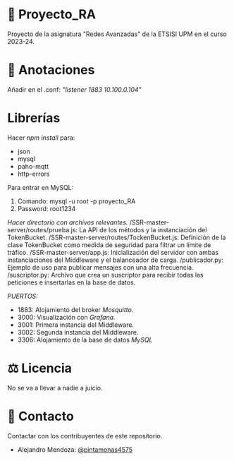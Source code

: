 # 💼 Proyecto_RA
Proyecto de la asignatura "Redes Avanzadas" de la ETSISI UPM en el curso 2023-24.

# 📜 Anotaciones
Añadir en el .conf: _"listener 1883 10.100.0.104"_ 

# Librerías
Hacer _npm install_ para: 
* json
* mysql
* paho-mqtt
* http-errors

Para entrar en MySQL:
1. Comando: mysql -u root -p proyecto_RA
2. Password: root1234

*Hacer directorio con archivos relevantes.* 
/SSR-master-server/routes/prueba.js: La API de los métodos y la instanciación del TokenBucket.
/SSR-master-server/routes/TockenBucket.js: Definición de la clase TokenBucket como medida de seguridad para filtrar un límite de tráfico.
/SSR-master-server/app.js: Inicialización del servidor con ambas instanciaciones del Middleware y el balanceador de carga.
/publicador.py: Ejemplo de uso para publicar mensajes con una alta frecuencia.
/suscriptor.py: Archivo que crea un suscriptor para recibir todas las peticiones e insertarlas en la base de datos.

*PUERTOS:*
* 1883: Alojamiento del broker *Mosquitto*.
* 3000: Visualización con *Grafana*.
* 3001: Primera instancia del Middleware.
* 3002: Segunda instancia del Middleware.
* 3306: Alojamiento de la base de datos *MySQL* 

# ⚖️ Licencia
No se va a llevar a nadie a juicio.

# 👤 Contacto
Contactar con los contribuyentes de este repositorio.

* Alejandro Mendoza: [@pintamonas4575](https://github.com/pintamonas4575) 
